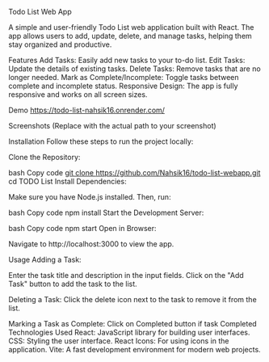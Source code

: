 Todo List Web App

A simple and user-friendly Todo List web application built with React. The app allows users to add, update, delete, and manage tasks, helping them stay organized and productive.

Features
Add Tasks: Easily add new tasks to your to-do list.
Edit Tasks: Update the details of existing tasks.
Delete Tasks: Remove tasks that are no longer needed.
Mark as Complete/Incomplete: Toggle tasks between complete and incomplete status.
Responsive Design: The app is fully responsive and works on all screen sizes.

Demo
https://todo-list-nahsik16.onrender.com/

Screenshots
(Replace with the actual path to your screenshot)

Installation
Follow these steps to run the project locally:

Clone the Repository:

bash
Copy code
[git clone https://github.com/Nahsik16/todo-list-webapp.git
](https://github.com/Nahsik16/CODSOFT.git)
cd TODO List
Install Dependencies:

Make sure you have Node.js installed. Then, run:

bash
Copy code
npm install
Start the Development Server:

bash
Copy code
npm start
Open in Browser:

Navigate to http://localhost:3000 to view the app.

Usage
Adding a Task:

Enter the task title and description in the input fields.
Click on the "Add Task" button to add the task to the list.

Deleting a Task:
Click the delete icon next to the task to remove it from the list.

Marking a Task as Complete:
Click on Completed button if task Completed
Technologies Used
React: JavaScript library for building user interfaces.
CSS: Styling the user interface.
React Icons: For using icons in the application.
Vite: A fast development environment for modern web projects.
